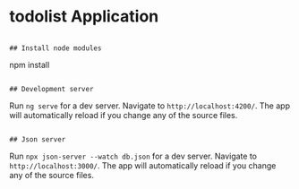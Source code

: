 # todolist Application


```

## Install node modules
```
npm install

```

## Development server

```
Run `ng serve` for a dev server. Navigate to `http://localhost:4200/`. The app will automatically reload if you change any of the source files.
```

## Json server

```
Run `npx json-server --watch db.json` for a dev server. Navigate to `http://localhost:3000/`. The app will automatically reload if you change any of the source files.
```


